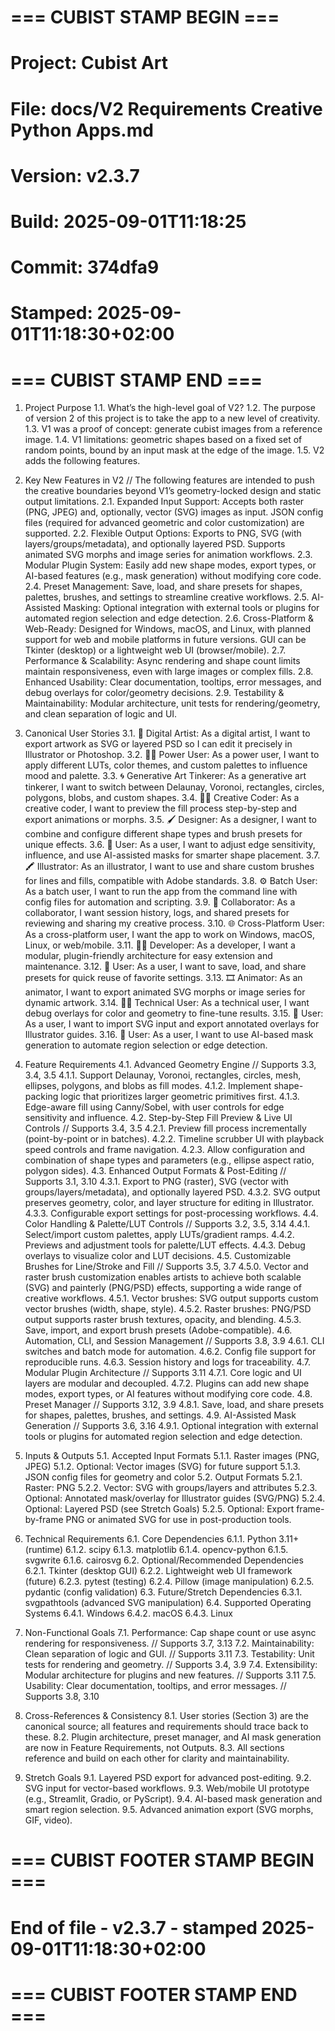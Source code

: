 # === CUBIST STAMP BEGIN ===
# Project: Cubist Art
# File: docs/V2 Requirements Creative Python Apps.md
# Version: v2.3.7
# Build: 2025-09-01T11:18:25
# Commit: 374dfa9
# Stamped: 2025-09-01T11:18:30+02:00
# === CUBIST STAMP END ===
1. Project Purpose
1.1. What’s the high-level goal of V2?
1.2. The purpose of version 2 of this project is to take the app to a new level of creativity.
1.3. V1 was a proof of concept: generate cubist images from a reference image.
1.4. V1 limitations: geometric shapes based on a fixed set of random points, bound by an input mask at the edge of the image.
1.5. V2 adds the following features.

2. Key New Features in V2
// The following features are intended to push the creative boundaries beyond V1’s geometry-locked design and static output limitations.
2.1. Expanded Input Support: Accepts both raster (PNG, JPEG) and, optionally, vector (SVG) images as input. JSON config files (required for advanced geometric and color customization) are supported.
2.2. Flexible Output Options: Exports to PNG, SVG (with layers/groups/metadata), and optionally layered PSD. Supports animated SVG morphs and image series for animation workflows.
2.3. Modular Plugin System: Easily add new shape modes, export types, or AI-based features (e.g., mask generation) without modifying core code.
2.4. Preset Management: Save, load, and share presets for shapes, palettes, brushes, and settings to streamline creative workflows.
2.5. AI-Assisted Masking: Optional integration with external tools or plugins for automated region selection and edge detection.
2.6. Cross-Platform & Web-Ready: Designed for Windows, macOS, and Linux, with planned support for web and mobile platforms in future versions. GUI can be Tkinter (desktop) or a lightweight web UI (browser/mobile).
2.7. Performance & Scalability: Async rendering and shape count limits maintain responsiveness, even with large images or complex fills.
2.8. Enhanced Usability: Clear documentation, tooltips, error messages, and debug overlays for color/geometry decisions.
2.9. Testability & Maintainability: Modular architecture, unit tests for rendering/geometry, and clean separation of logic and UI.

3. Canonical User Stories
3.1. 🎨 Digital Artist: As a digital artist, I want to export artwork as SVG or layered PSD so I can edit it precisely in Illustrator or Photoshop.
3.2. 🧑‍🎨 Power User: As a power user, I want to apply different LUTs, color themes, and custom palettes to influence mood and palette.
3.3. 🌀 Generative Art Tinkerer: As a generative art tinkerer, I want to switch between Delaunay, Voronoi, rectangles, circles, polygons, blobs, and custom shapes.
3.4. 👨‍💻 Creative Coder: As a creative coder, I want to preview the fill process step-by-step and export animations or morphs.
3.5. 🖌️ Designer: As a designer, I want to combine and configure different shape types and brush presets for unique effects.
3.6. 👤 User: As a user, I want to adjust edge sensitivity, influence, and use AI-assisted masks for smarter shape placement.
3.7. 🖍️ Illustrator: As an illustrator, I want to use and share custom brushes for lines and fills, compatible with Adobe standards.
3.8. ⚙️ Batch User: As a batch user, I want to run the app from the command line with config files for automation and scripting.
3.9. 🤝 Collaborator: As a collaborator, I want session history, logs, and shared presets for reviewing and sharing my creative process.
3.10. 🌐 Cross-Platform User: As a cross-platform user, I want the app to work on Windows, macOS, Linux, or web/mobile.
3.11. 👨‍💻 Developer: As a developer, I want a modular, plugin-friendly architecture for easy extension and maintenance.
3.12. 👤 User: As a user, I want to save, load, and share presets for quick reuse of favorite settings.
3.13. 🎞️ Animator: As an animator, I want to export animated SVG morphs or image series for dynamic artwork.
3.14. 🧑‍🔬 Technical User: As a technical user, I want debug overlays for color and geometry to fine-tune results.
3.15. 👤 User: As a user, I want to import SVG input and export annotated overlays for Illustrator guides.
3.16. 🤖 User: As a user, I want to use AI-based mask generation to automate region selection or edge detection.

4. Feature Requirements
4.1. Advanced Geometry Engine // Supports 3.3, 3.4, 3.5
4.1.1. Support Delaunay, Voronoi, rectangles, circles, mesh, ellipses, polygons, and blobs as fill modes.
4.1.2. Implement shape-packing logic that prioritizes larger geometric primitives first.
4.1.3. Edge-aware fill using Canny/Sobel, with user controls for edge sensitivity and influence.
4.2. Step-by-Step Fill Preview & Live UI Controls // Supports 3.4, 3.5
4.2.1. Preview fill process incrementally (point-by-point or in batches).
4.2.2. Timeline scrubber UI with playback speed controls and frame navigation.
4.2.3. Allow configuration and combination of shape types and parameters (e.g., ellipse aspect ratio, polygon sides).
4.3. Enhanced Output Formats & Post-Editing // Supports 3.1, 3.10
4.3.1. Export to PNG (raster), SVG (vector with groups/layers/metadata), and optionally layered PSD.
4.3.2. SVG output preserves geometry, color, and layer structure for editing in Illustrator.
4.3.3. Configurable export settings for post-processing workflows.
4.4. Color Handling & Palette/LUT Controls // Supports 3.2, 3.5, 3.14
4.4.1. Select/import custom palettes, apply LUTs/gradient ramps.
4.4.2. Previews and adjustment tools for palette/LUT effects.
4.4.3. Debug overlays to visualize color and LUT decisions.
4.5. Customizable Brushes for Line/Stroke and Fill // Supports 3.5, 3.7
4.5.0. Vector and raster brush customization enables artists to achieve both scalable (SVG) and painterly (PNG/PSD) effects, supporting a wide range of creative workflows.
4.5.1. Vector brushes: SVG output supports custom vector brushes (width, shape, style).
4.5.2. Raster brushes: PNG/PSD output supports raster brush textures, opacity, and blending.
4.5.3. Save, import, and export brush presets (Adobe-compatible).
4.6. Automation, CLI, and Session Management // Supports 3.8, 3.9
4.6.1. CLI switches and batch mode for automation.
4.6.2. Config file support for reproducible runs.
4.6.3. Session history and logs for traceability.
4.7. Modular Plugin Architecture // Supports 3.11
4.7.1. Core logic and UI layers are modular and decoupled.
4.7.2. Plugins can add new shape modes, export types, or AI features without modifying core code.
4.8. Preset Manager // Supports 3.12, 3.9
4.8.1. Save, load, and share presets for shapes, palettes, brushes, and settings.
4.9. AI-Assisted Mask Generation // Supports 3.6, 3.16
4.9.1. Optional integration with external tools or plugins for automated region selection and edge detection.

5. Inputs & Outputs
5.1. Accepted Input Formats
5.1.1. Raster images (PNG, JPEG)
5.1.2. Optional: Vector images (SVG) for future support
5.1.3. JSON config files for geometry and color
5.2. Output Formats
5.2.1. Raster: PNG
5.2.2. Vector: SVG with groups/layers and attributes
5.2.3. Optional: Annotated mask/overlay for Illustrator guides (SVG/PNG)
5.2.4. Optional: Layered PSD (see Stretch Goals)
5.2.5. Optional: Export frame-by-frame PNG or animated SVG for use in post-production tools.

6. Technical Requirements
6.1. Core Dependencies
6.1.1. Python 3.11+ (runtime)
6.1.2. scipy
6.1.3. matplotlib
6.1.4. opencv-python
6.1.5. svgwrite
6.1.6. cairosvg
6.2. Optional/Recommended Dependencies
6.2.1. Tkinter (desktop GUI)
6.2.2. Lightweight web UI framework (future)
6.2.3. pytest (testing)
6.2.4. Pillow (image manipulation)
6.2.5. pydantic (config validation)
6.3. Future/Stretch Dependencies
6.3.1. svgpathtools (advanced SVG manipulation)
6.4. Supported Operating Systems
6.4.1. Windows
6.4.2. macOS
6.4.3. Linux

7. Non-Functional Goals
7.1. Performance: Cap shape count or use async rendering for responsiveness. // Supports 3.7, 3.13
7.2. Maintainability: Clean separation of logic and GUI. // Supports 3.11
7.3. Testability: Unit tests for rendering and geometry. // Supports 3.4, 3.9
7.4. Extensibility: Modular architecture for plugins and new features. // Supports 3.11
7.5. Usability: Clear documentation, tooltips, and error messages. // Supports 3.8, 3.10

8. Cross-References & Consistency
8.1. User stories (Section 3) are the canonical source; all features and requirements should trace back to these.
8.2. Plugin architecture, preset manager, and AI mask generation are now in Feature Requirements, not Outputs.
8.3. All sections reference and build on each other for clarity and maintainability.

9. Stretch Goals
9.1. Layered PSD export for advanced post-editing.
9.2. SVG input for vector-based workflows.
9.3. Web/mobile UI prototype (e.g., Streamlit, Gradio, or PyScript).
9.4. AI-based mask generation and smart region selection.
9.5. Advanced animation export (SVG morphs, GIF, video).

# === CUBIST FOOTER STAMP BEGIN ===
# End of file - v2.3.7 - stamped 2025-09-01T11:18:30+02:00
# === CUBIST FOOTER STAMP END ===
